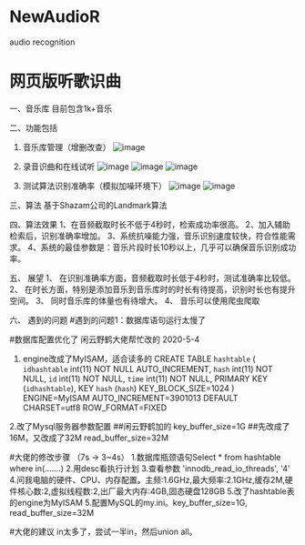 # NewAudioR 
audio recognition

# 网页版听歌识曲

一、音乐库
目前包含1k+音乐


二、功能包括
1. 音乐库管理（增删改查）
![image](https://user-images.githubusercontent.com/49663646/147631824-8b1ecbb9-9dfa-4833-982e-de6091021d3a.png)



2. 录音识曲和在线试听
![image](https://user-images.githubusercontent.com/49663646/147631889-1225c9cf-f98c-49ab-b19a-332392ce285a.png)
![image](https://user-images.githubusercontent.com/49663646/147631896-84450a61-22c6-4f72-9815-f1e86a675e20.png)
![image](https://user-images.githubusercontent.com/49663646/147631907-fdbfd7dd-83d6-458f-b567-8d4f15fcc7db.png)



3. 测试算法识别准确率（模拟加噪环境下）
![image](https://user-images.githubusercontent.com/49663646/147631953-7045eeb8-d51e-4170-a67b-f76c96cafa40.png)
![image](https://user-images.githubusercontent.com/49663646/147631960-f77d417c-d461-4ecf-bfe5-2a0c2eb701aa.png)



三、算法
基于Shazam公司的Landmark算法


四、算法效果
1、在音频截取时长不低于4秒时，检索成功率很高。
2、加入辅助检索后，识别准确率增加。
3、系统抗噪能力强，音乐识别速度较快，符合性能需求。
4、系统的最佳参数是：音乐片段时长10秒以上，几乎可以确保音乐识别成功率。



五、 展望
1、 在识别准确率方面，音频截取时长低于4秒时，测试准确率比较低。
2、 在时长方面，特别是添加音乐到音乐库时的时长有待提高，识别时长也有提升空间。
3、 同时音乐库的体量也有待增大。
4、 音乐可以使用爬虫爬取







六、 遇到的问题
#遇到的问题1：数据库语句运行太慢了

#数据库配置优化了 闲云野鹤大佬帮忙改的 2020-5-4

1. engine改成了MyISAM，适合读多的
CREATE TABLE `hashtable` (
  `idhashtable` int(11) NOT NULL AUTO_INCREMENT,
  `hash` int(11) NOT NULL,
  `id` int(11) NOT NULL,
  `time` int(11) NOT NULL,
  PRIMARY KEY (`idhashtable`),
  KEY `hash` (`hash`) KEY_BLOCK_SIZE=1024
) ENGINE=MyISAM AUTO_INCREMENT=3901013 DEFAULT CHARSET=utf8 ROW_FORMAT=FIXED

2.改了Mysql服务器参数配置
##闲云野鹤加的
key_buffer_size=1G
##先改成了16M，又改成了32M
read_buffer_size=32M



#大佬的修改步骤 （7s -> 3~4s）
1.数据库瓶颈语句Select * from hashtable where in(.......)
2.用desc看执行计划
3.查看参数 'innodb_read_io_threads', '4'
4.问我电脑的硬件、CPU、内存配置。主频:1.6GHz,最大频率:2.1GHz,缓存2M,硬件核心数:2,虚拟线程数:2,出厂最大内存:4GB,固态硬盘128GB
5.改了hashtable表的engine为MyISAM
5.配置MySQL的my.ini。key_buffer_size=1G, read_buffer_size=32M


#大佬的建议
in太多了，尝试一半in，然后union all。

